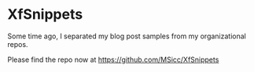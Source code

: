# XfSnippets

Some time ago, I separated my blog post samples from my organizational repos.

Please find the repo now at https://github.com/MSicc/XfSnippets
